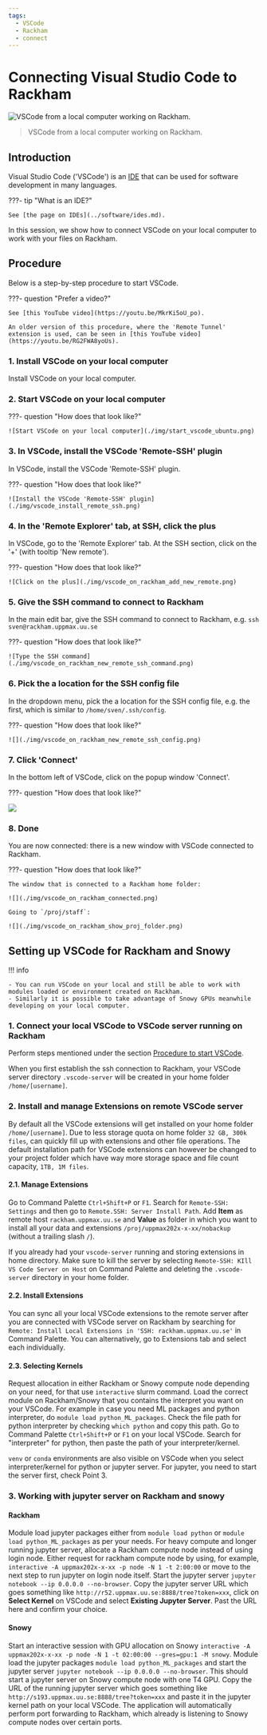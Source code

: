 ```yaml
---
tags:
  - VSCode
  - Rackham
  - connect
---
```


# Connecting Visual Studio Code to Rackham

![VSCode from a local computer working on Rackham.](./img/vscode_connected_to_rackham.png)

> VSCode from a local computer working on Rackham.

## Introduction

Visual Studio Code ('VSCode') is an [IDE](../software/ides.md)
that can be used for software development in many languages.

???- tip "What is an IDE?"

    See [the page on IDEs](../software/ides.md).

In this session, we show how to connect VSCode on your local computer
to work with your files on Rackham.

## Procedure

Below is a step-by-step procedure to start VSCode.

???- question "Prefer a video?"

    See [this YouTube video](https://youtu.be/MkrKi5oU_po).

    An older version of this procedure, where the 'Remote Tunnel'
    extension is used, can be seen in [this YouTube video](https://youtu.be/RG2FWA8yoUs).

### 1. Install VSCode on your local computer

Install VSCode on your local computer.

### 2. Start VSCode on your local computer

???- question "How does that look like?"

    ![Start VSCode on your local computer](./img/start_vscode_ubuntu.png)

### 3. In VSCode, install the VSCode 'Remote-SSH' plugin

In VSCode, install the VSCode 'Remote-SSH' plugin.

???- question "How does that look like?"

    ![Install the VSCode 'Remote-SSH' plugin](./img/vscode_install_remote_ssh.png)

### 4. In the 'Remote Explorer' tab, at SSH, click the plus

In VSCode, go to the 'Remote Explorer' tab.
At the SSH section, click on the '+' (with tooltip 'New remote').

???- question "How does that look like?"

    ![Click on the plus](./img/vscode_on_rackham_add_new_remote.png)

### 5. Give the SSH command to connect to Rackham

In the main edit bar, give the SSH command to connect to Rackham,
e.g. `ssh sven@rackham.uppmax.uu.se`

???- question "How does that look like?"

    ![Type the SSH command](./img/vscode_on_rackham_new_remote_ssh_command.png)

### 6. Pick the a location for the SSH config file

In the dropdown menu, pick the a location for the SSH config file,
e.g. the first, which is similar to `/home/sven/.ssh/config`.

???- question "How does that look like?"

    ![](./img/vscode_on_rackham_new_remote_ssh_config.png)

### 7. Click 'Connect'

In the bottom left of VSCode, click on the popup window 'Connect'.

???- question "How does that look like?"

![](./img/vscode_on_rackham_new_remote_click_connect.png)

### 8. Done

You are now connected: there is a new window with VSCode connected to Rackham.

???- question "How does that look like?"

    The window that is connected to a Rackham home folder:

    ![](./img/vscode_on_rackham_connected.png)

    Going to `/proj/staff`:

    ![](./img/vscode_on_rackham_show_proj_folder.png)

## Setting up VSCode for Rackham and Snowy

!!! info

    - You can run VSCode on your local and still be able to work with modules loaded or environment created on Rackham.  
    - Similarly it is possible to take advantage of Snowy GPUs meanwhile developing on your local computer.  

### 1. Connect your local VSCode to VSCode server running on Rackham

Perform steps mentioned under the section [Procedure to start VSCode](#procedure-to-start-vscode).  

When you first establish the ssh connection to Rackham, your VSCode server directory `.vscode-server` will be created in your home folder `/home/[username]`.  

### 2. Install and manage Extensions on remote VSCode server

By default all the VSCode extensions will get installed on your home folder `/home/[username]`. Due to less storage quota on home folder `32 GB, 300k files`, can quickly fill up with extensions and other file operations. The default installation path for VSCode extensions can however be changed to your project folder which have way more storage space and file count capacity, `1TB, 1M files`.

#### 2.1. Manage Extensions

Go to Command Palette `Ctrl+Shift+P` or `F1`. Search for `Remote-SSH: Settings` and then go to `Remote.SSH: Server Install Path`. Add **Item** as remote host `rackham.uppmax.uu.se` and **Value** as folder in which you want to install all your data and extensions `/proj/uppmax202x-x-xx/nobackup` (without a trailing slash `/`).  

If you already had your `vscode-server` running and storing extensions in home directory. Make sure to kill the server by selecting `Remote-SSH: KIll VS Code Server on Host` on Command Palette and deleting the `.vscode-server` directory in your home folder.  

#### 2.2. Install Extensions

You can sync all your local VSCode extensions to the remote server after you are connected with VSCode server on Rackham by searching for `Remote: Install Local Extensions in 'SSH: rackham.uppmax.uu.se'` in Command Palette. You can alternatively, go to Extensions tab and select each individually.  

#### 2.3. Selecting Kernels

Request allocation in either Rackham or Snowy compute node depending on your need, for that use `interactive` slurm command. Load the correct module on Rackham/Snowy that you contains the interpret you want on your VSCode. For example in case you need ML packages and python interpreter, do `module load python_ML_packages`. Check the file path for python interpreter by checking `which python` and copy this path. Go to Command Palette `Ctrl+Shift+P` or `F1` on your local VSCode. Search for "interpreter" for python, then paste the path of your interpreter/kernel.  

`venv` or `conda` environments are also visible on VSCode when you select interpreter/kernel for python or jupyter server. For jupyter, you need to start the server first, check Point 3.

### 3. Working with jupyter server on Rackham and snowy

#### Rackham

Module load jupyter packages either from `module load python` or `module load python_ML_packages` as per your needs. For heavy compute and longer running jupyter server, allocate a Rackham compute node instead of using login node. Either request for rackham compute node by using, for example, `interactive -A uppmax202x-x-xx -p node -N 1 -t 2:00:00` or move to the next step to run jupyter on login node itself. Start the jupyter server `jupyter notebook --ip 0.0.0.0 --no-browser`. Copy the jupyter server URL which goes something like `http://r52.uppmax.uu.se:8888/tree?token=xxx`, click on **Select Kernel** on VSCode and select **Existing Jupyter Server**. Past the URL here and confirm your choice.  

#### Snowy

Start an interactive session with GPU allocation on Snowy `interactive -A uppmax202x-x-xx -p node -N 1 -t 02:00:00 --gres=gpu:1 -M snowy`. Module load the jupyter packages `module load python_ML_packages` and start the jupyter server `jupyter notebook --ip 0.0.0.0 --no-browser`. This should start a jupyter server on Snowy compute node with one T4 GPU. Copy the URL of the running jupyter server which goes something like `http://s193.uppmax.uu.se:8888/tree?token=xxx` and paste it in the jupyter kernel path on your local VSCode. The application will automatically perform port forwarding to Rackham, which already is listening to Snowy compute nodes over certain ports.
